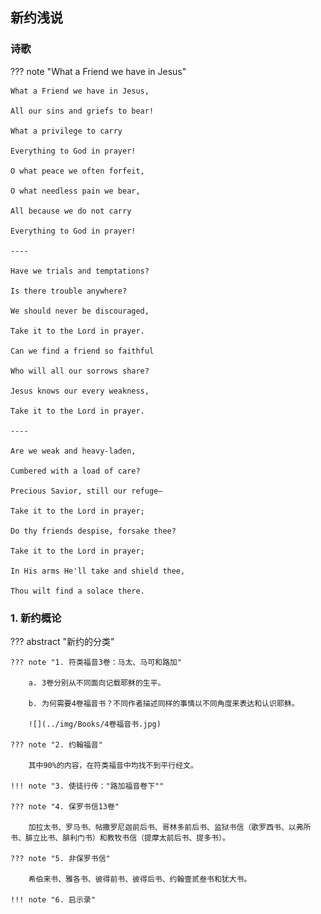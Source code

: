 ## 新约浅说

### 诗歌

??? note "What a Friend we have in Jesus"

    What a Friend we have in Jesus,

    All our sins and griefs to bear!

    What a privilege to carry

    Everything to God in prayer!

    O what peace we often forfeit,

    O what needless pain we bear,

    All because we do not carry

    Everything to God in prayer!

    ----
    
    Have we trials and temptations?

    Is there trouble anywhere?

    We should never be discouraged,

    Take it to the Lord in prayer.

    Can we find a friend so faithful

    Who will all our sorrows share?

    Jesus knows our every weakness,

    Take it to the Lord in prayer.

    ----
    
    Are we weak and heavy-laden,

    Cumbered with a load of care?

    Precious Savior, still our refuge—

    Take it to the Lord in prayer;

    Do thy friends despise, forsake thee?

    Take it to the Lord in prayer;

    In His arms He'll take and shield thee,

    Thou wilt find a solace there.

### 1. 新约概论

??? abstract "新约的分类"

    ??? note "1. 符类福音3卷：马太、马可和路加"
    
        a. 3卷分别从不同面向记载耶稣的生平。

        b. 为何需要4卷福音书？不同作者描述同样的事情以不同角度来表达和认识耶稣。

        ![](../img/Books/4卷福音书.jpg)
    
    ??? note "2. 约翰福音"
    
        其中90%的内容，在符类福音中均找不到平行经文。
    
    !!! note "3. 使徒行传："路加福音卷下""
    
    ??? note "4. 保罗书信13卷"
    
        加拉太书、罗马书、帖撒罗尼迦前后书、哥林多前后书、监狱书信（歌罗西书、以弗所书、腓立比书、腓利门书）和教牧书信（提摩太前后书、提多书）。
    
    ??? note "5. 非保罗书信"
    
        希伯来书、雅各书、彼得前书、彼得后书、约翰壹贰叁书和犹大书。
    
    !!! note "6. 启示录"




